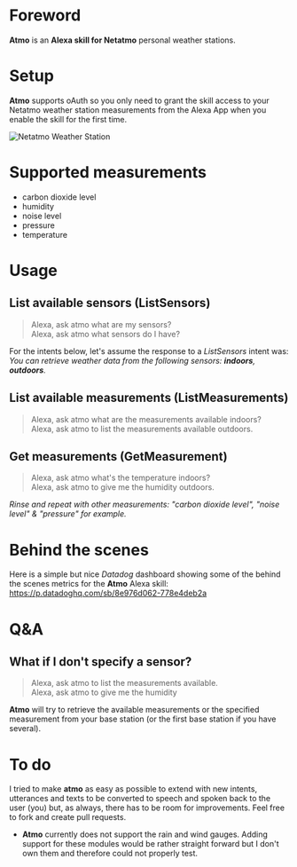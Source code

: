 # Foreword
**Atmo** is an **Alexa skill for Netatmo** personal weather stations.

# Setup
**Atmo** supports oAuth so you only need to grant the skill access to your Netatmo weather station measurements from the Alexa App when you enable the skill for the first time.

![Netatmo Weather Station](https://raw.githubusercontent.com/lroguet/amzn-alexa-skill-netatmo/master/assets/images/netatmo-weather-station.jpg)

# Supported measurements
* carbon dioxide level
* humidity
* noise level
* pressure
* temperature

# Usage
## List available sensors (ListSensors)
> Alexa, ask atmo what are my sensors?   
> Alexa, ask atmo what sensors do I have?

For the intents below, let's assume the response to a *ListSensors* intent was: *You can retrieve weather data from the following sensors: __indoors__, __outdoors__.*

## List available measurements (ListMeasurements)

> Alexa, ask atmo what are the measurements available indoors?   
> Alexa, ask atmo to list the measurements available outdoors.

## Get measurements (GetMeasurement)

> Alexa, ask atmo what's the temperature indoors?   
> Alexa, ask atmo to give me the humidity outdoors.

*Rinse and repeat with other measurements: "carbon dioxide level", "noise level" & "pressure" for example.*

# Behind the scenes
Here is a simple but nice *Datadog* dashboard showing some of the behind the scenes metrics for the **Atmo** Alexa skill: https://p.datadoghq.com/sb/8e976d062-778e4deb2a

# Q&A
## What if I don't specify a sensor?

> Alexa, ask atmo to list the measurements available.   
> Alexa, ask atmo to give me the humidity

**Atmo** will try to retrieve the available measurements or the specified measurement from your base station (or the first base station if you have several).

# To do
I tried to make **atmo** as easy as possible to extend with new intents, utterances and texts to be converted to speech and spoken back to the user (you) but, as always, there has to be room for improvements. Feel free to fork and create pull requests.

* **Atmo** currently does not support the rain and wind gauges. Adding support for these modules would be rather straight forward but I don't own them and therefore could not properly test.
